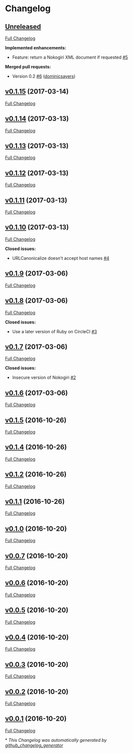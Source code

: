 # Changelog

## [Unreleased](https://github.com/dominicsayers/url_canonicalize/tree/HEAD)

[Full Changelog](https://github.com/dominicsayers/url_canonicalize/compare/v0.1.15...HEAD)

**Implemented enhancements:**

- Feature: return a Nokogiri XML document if requested [\#5](https://github.com/dominicsayers/url_canonicalize/issues/5)

**Merged pull requests:**

- Version 0.2 [\#6](https://github.com/dominicsayers/url_canonicalize/pull/6) ([dominicsayers](https://github.com/dominicsayers))

## [v0.1.15](https://github.com/dominicsayers/url_canonicalize/tree/v0.1.15) (2017-03-14)

[Full Changelog](https://github.com/dominicsayers/url_canonicalize/compare/v0.1.14...v0.1.15)

## [v0.1.14](https://github.com/dominicsayers/url_canonicalize/tree/v0.1.14) (2017-03-13)

[Full Changelog](https://github.com/dominicsayers/url_canonicalize/compare/v0.1.13...v0.1.14)

## [v0.1.13](https://github.com/dominicsayers/url_canonicalize/tree/v0.1.13) (2017-03-13)

[Full Changelog](https://github.com/dominicsayers/url_canonicalize/compare/v0.1.12...v0.1.13)

## [v0.1.12](https://github.com/dominicsayers/url_canonicalize/tree/v0.1.12) (2017-03-13)

[Full Changelog](https://github.com/dominicsayers/url_canonicalize/compare/v0.1.11...v0.1.12)

## [v0.1.11](https://github.com/dominicsayers/url_canonicalize/tree/v0.1.11) (2017-03-13)

[Full Changelog](https://github.com/dominicsayers/url_canonicalize/compare/v0.1.10...v0.1.11)

## [v0.1.10](https://github.com/dominicsayers/url_canonicalize/tree/v0.1.10) (2017-03-13)

[Full Changelog](https://github.com/dominicsayers/url_canonicalize/compare/v0.1.9...v0.1.10)

**Closed issues:**

- URLCanonicalize doesn't accept host names [\#4](https://github.com/dominicsayers/url_canonicalize/issues/4)

## [v0.1.9](https://github.com/dominicsayers/url_canonicalize/tree/v0.1.9) (2017-03-06)

[Full Changelog](https://github.com/dominicsayers/url_canonicalize/compare/v0.1.8...v0.1.9)

## [v0.1.8](https://github.com/dominicsayers/url_canonicalize/tree/v0.1.8) (2017-03-06)

[Full Changelog](https://github.com/dominicsayers/url_canonicalize/compare/v0.1.7...v0.1.8)

**Closed issues:**

- Use a later version of Ruby on CircleCI [\#3](https://github.com/dominicsayers/url_canonicalize/issues/3)

## [v0.1.7](https://github.com/dominicsayers/url_canonicalize/tree/v0.1.7) (2017-03-06)

[Full Changelog](https://github.com/dominicsayers/url_canonicalize/compare/v0.1.6...v0.1.7)

**Closed issues:**

- Insecure version of Nokogiri [\#2](https://github.com/dominicsayers/url_canonicalize/issues/2)

## [v0.1.6](https://github.com/dominicsayers/url_canonicalize/tree/v0.1.6) (2017-03-06)

[Full Changelog](https://github.com/dominicsayers/url_canonicalize/compare/v0.1.5...v0.1.6)

## [v0.1.5](https://github.com/dominicsayers/url_canonicalize/tree/v0.1.5) (2016-10-26)

[Full Changelog](https://github.com/dominicsayers/url_canonicalize/compare/v0.1.4...v0.1.5)

## [v0.1.4](https://github.com/dominicsayers/url_canonicalize/tree/v0.1.4) (2016-10-26)

[Full Changelog](https://github.com/dominicsayers/url_canonicalize/compare/v0.1.2...v0.1.4)

## [v0.1.2](https://github.com/dominicsayers/url_canonicalize/tree/v0.1.2) (2016-10-26)

[Full Changelog](https://github.com/dominicsayers/url_canonicalize/compare/v0.1.1...v0.1.2)

## [v0.1.1](https://github.com/dominicsayers/url_canonicalize/tree/v0.1.1) (2016-10-26)

[Full Changelog](https://github.com/dominicsayers/url_canonicalize/compare/v0.1.0...v0.1.1)

## [v0.1.0](https://github.com/dominicsayers/url_canonicalize/tree/v0.1.0) (2016-10-20)

[Full Changelog](https://github.com/dominicsayers/url_canonicalize/compare/v0.0.7...v0.1.0)

## [v0.0.7](https://github.com/dominicsayers/url_canonicalize/tree/v0.0.7) (2016-10-20)

[Full Changelog](https://github.com/dominicsayers/url_canonicalize/compare/v0.0.6...v0.0.7)

## [v0.0.6](https://github.com/dominicsayers/url_canonicalize/tree/v0.0.6) (2016-10-20)

[Full Changelog](https://github.com/dominicsayers/url_canonicalize/compare/v0.0.5...v0.0.6)

## [v0.0.5](https://github.com/dominicsayers/url_canonicalize/tree/v0.0.5) (2016-10-20)

[Full Changelog](https://github.com/dominicsayers/url_canonicalize/compare/v0.0.4...v0.0.5)

## [v0.0.4](https://github.com/dominicsayers/url_canonicalize/tree/v0.0.4) (2016-10-20)

[Full Changelog](https://github.com/dominicsayers/url_canonicalize/compare/v0.0.3...v0.0.4)

## [v0.0.3](https://github.com/dominicsayers/url_canonicalize/tree/v0.0.3) (2016-10-20)

[Full Changelog](https://github.com/dominicsayers/url_canonicalize/compare/v0.0.2...v0.0.3)

## [v0.0.2](https://github.com/dominicsayers/url_canonicalize/tree/v0.0.2) (2016-10-20)

[Full Changelog](https://github.com/dominicsayers/url_canonicalize/compare/v0.0.1...v0.0.2)

## [v0.0.1](https://github.com/dominicsayers/url_canonicalize/tree/v0.0.1) (2016-10-20)

[Full Changelog](https://github.com/dominicsayers/url_canonicalize/compare/fec855bec42813304f93c8ef87035f184b054344...v0.0.1)



\* *This Changelog was automatically generated by [github_changelog_generator](https://github.com/github-changelog-generator/github-changelog-generator)*
